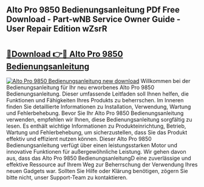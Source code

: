 ## Alto Pro 9850 Bedienungsanleitung PDf Free Download - Part-wNB Service Owner Guide - User Repair Edition wZsrR

# <h2><a href="http://df54pg.blite.top/?on=Alto+Pro+9850+Bedienungsanleitung">🔗Download 👉🔴 Alto Pro 9850 Bedienungsanleitung</a></h2>

[![Alto Pro 9850 Bedienungsanleitung new download](https://i.imgur.com/lujVjoI.png)](http://df54pg.blite.top/?on=Alto+Pro+9850+Bedienungsanleitung)
Willkommen bei der Bedienungsanleitung für Ihr neu erworbenes Alto Pro 9850 Bedienungsanleitung. Dieser umfassende Leitfaden soll Ihnen helfen, die Funktionen und Fähigkeiten Ihres Produkts zu beherrschen. Im Inneren finden Sie detaillierte Informationen zu Installation, Verwendung, Wartung und Fehlerbehebung. Bevor Sie Ihr Alto Pro 9850 Bedienungsanleitung verwenden, empfehlen wir Ihnen, diese Bedienungsanleitung sorgfältig zu lesen. Es enthält wichtige Informationen zu Produkteinrichtung, Betrieb, Wartung und Fehlerbehebung, um sicherzustellen, dass Sie das Produkt effektiv und effizient nutzen können. Dieser Alto Pro 9850 Bedienungsanleitung verfügt über einen leistungsstarken Motor und innovative Funktionen für außergewöhnliche Leistung. Wir gehen davon aus, dass das Alto Pro 9850 BedienungsanleitungD eine zuverlässige und effektive Ressource auf Ihrem Weg zur Beherrschung der Verwendung Ihres neuen Gadgets war. Sollten Sie Hilfe oder Klärung benötigen, zögern Sie bitte nicht, unser Support-Team zu kontaktieren.
